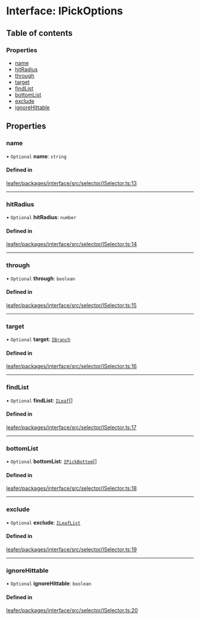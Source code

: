 # Interface: IPickOptions

## Table of contents

### Properties

- [name](IPickOptions.md#name)
- [hitRadius](IPickOptions.md#hitradius)
- [through](IPickOptions.md#through)
- [target](IPickOptions.md#target)
- [findList](IPickOptions.md#findlist)
- [bottomList](IPickOptions.md#bottomlist)
- [exclude](IPickOptions.md#exclude)
- [ignoreHittable](IPickOptions.md#ignorehittable)

## Properties

### name

• `Optional` **name**: `string`

#### Defined in

[leafer/packages/interface/src/selector/ISelector.ts:13](https://github.com/leaferjs/leafer/blob/8d161c2/packages/interface/src/selector/ISelector.ts#L13)

___

### hitRadius

• `Optional` **hitRadius**: `number`

#### Defined in

[leafer/packages/interface/src/selector/ISelector.ts:14](https://github.com/leaferjs/leafer/blob/8d161c2/packages/interface/src/selector/ISelector.ts#L14)

___

### through

• `Optional` **through**: `boolean`

#### Defined in

[leafer/packages/interface/src/selector/ISelector.ts:15](https://github.com/leaferjs/leafer/blob/8d161c2/packages/interface/src/selector/ISelector.ts#L15)

___

### target

• `Optional` **target**: [`IBranch`](IBranch.md)

#### Defined in

[leafer/packages/interface/src/selector/ISelector.ts:16](https://github.com/leaferjs/leafer/blob/8d161c2/packages/interface/src/selector/ISelector.ts#L16)

___

### findList

• `Optional` **findList**: [`ILeaf`](ILeaf.md)[]

#### Defined in

[leafer/packages/interface/src/selector/ISelector.ts:17](https://github.com/leaferjs/leafer/blob/8d161c2/packages/interface/src/selector/ISelector.ts#L17)

___

### bottomList

• `Optional` **bottomList**: [`IPickBottom`](IPickBottom.md)[]

#### Defined in

[leafer/packages/interface/src/selector/ISelector.ts:18](https://github.com/leaferjs/leafer/blob/8d161c2/packages/interface/src/selector/ISelector.ts#L18)

___

### exclude

• `Optional` **exclude**: [`ILeafList`](ILeafList.md)

#### Defined in

[leafer/packages/interface/src/selector/ISelector.ts:19](https://github.com/leaferjs/leafer/blob/8d161c2/packages/interface/src/selector/ISelector.ts#L19)

___

### ignoreHittable

• `Optional` **ignoreHittable**: `boolean`

#### Defined in

[leafer/packages/interface/src/selector/ISelector.ts:20](https://github.com/leaferjs/leafer/blob/8d161c2/packages/interface/src/selector/ISelector.ts#L20)
